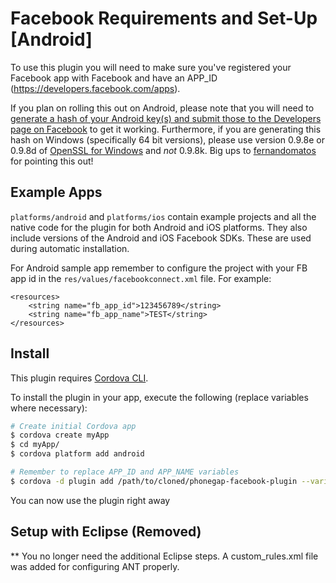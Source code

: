 # Facebook Requirements and Set-Up [Android]

To use this plugin you will need to make sure you've registered your Facebook app with Facebook and have an APP_ID (https://developers.facebook.com/apps).

If you plan on rolling this out on Android, please note that you will need to [generate a hash of your Android key(s) and submit those to the Developers page on Facebook](https://developers.facebook.com/docs/android/getting-started/facebook-sdk-for-android/) to get it working. Furthermore, if you are generating this hash on Windows (specifically 64 bit versions), please use version 0.9.8e or 0.9.8d of [OpenSSL for Windows](http://code.google.com/p/openssl-for-windows/downloads/list) and *not* 0.9.8k. Big ups to [fernandomatos](http://github.com/fernandomatos) for pointing this out!

## Example Apps

`platforms/android` and `platforms/ios` contain example projects and all the native code for the plugin for both Android and iOS platforms. They also include versions of the Android and iOS Facebook SDKs. These are used during automatic installation.

For Android sample app remember to configure the project with your FB app id in the `res/values/facebookconnect.xml` file. For example:

	<resources>
    	<string name="fb_app_id">123456789</string>
    	<string name="fb_app_name">TEST</string>
	</resources>

## Install

This plugin requires [Cordova CLI](http://cordova.apache.org/docs/en/3.5.0/guide_cli_index.md.html).

To install the plugin in your app, execute the following (replace variables where necessary):
```sh
# Create initial Cordova app
$ cordova create myApp
$ cd myApp/
$ cordova platform add android

# Remember to replace APP_ID and APP_NAME variables
$ cordova -d plugin add /path/to/cloned/phonegap-facebook-plugin --variable APP_ID="123456789" --variable APP_NAME="myApplication"
```

You can now use the plugin right away

## Setup with Eclipse (Removed)

** You no longer need the additional Eclipse steps.  A custom_rules.xml file was added for configuring ANT properly.

